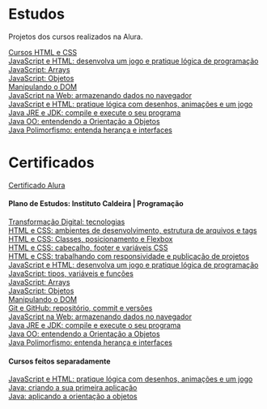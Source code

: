 # Estudos
Projetos dos cursos realizados na Alura.

<a href="https://github.com/LuisGustavoFA/estudos/tree/main/curso_css">Cursos HTML e CSS</a>
<br>
<a href="https://github.com/LuisGustavoFA/estudos/tree/main/curso_js_logica">JavaScript e HTML: desenvolva um jogo e pratique lógica de programação</a>
<br>
<a href="https://github.com/LuisGustavoFA/estudos/tree/main/curso_js_array">JavaScript: Arrays</a>
<br>
<a href="https://github.com/LuisGustavoFA/estudos/tree/main/curso_js_objetos">JavaScript: Objetos</a>
<br>
<a href="https://github.com/LuisGustavoFA/estudos/tree/main/robotron2000">Manipulando o DOM</a>
<br>
<a href="https://github.com/LuisGustavoFA/estudos/tree/main/mochila-de-viagem">JavaScript na Web: armazenando dados no navegador</a>
<br>
<a href="https://github.com/LuisGustavoFA/estudos/tree/main/curso_js_logica2">JavaScript e HTML: pratique lógica com desenhos, animações e um jogo</a>
<br>
<a href="https://github.com/LuisGustavoFA/estudos/tree/main/java">Java JRE e JDK: compile e execute o seu programa</a>
<br>
<a href="https://github.com/LuisGustavoFA/estudos/tree/main/java/bytebank">Java OO: entendendo a Orientação a Objetos</a>
<br>
<a href="https://github.com/LuisGustavoFA/estudos/tree/main/java/bytebank_herdado">Java Polimorfismo: entenda herança e interfaces</a>

# Certificados
<a href="https://cursos.alura.com.br/user/luis-gustavo-freitas-a/fullCertificate/8acb3674a3fbdf9e5eb6f9ad217623f7">Certificado Alura</a>

<h4>Plano de Estudos: Instituto Caldeira | Programação</h3>
<a href="https://cursos.alura.com.br/user/luis-gustavo-freitas-a/course/transformacao-digital-tecnologias/certificate">Transformação Digital: tecnologias</a>
<br>
<a href="https://cursos.alura.com.br/user/luis-gustavo-freitas-a/course/html-css-ambiente-arquivos-tags/certificate">HTML e CSS: ambientes de desenvolvimento, estrutura de arquivos e tags</a>
<br>
<a href="https://cursos.alura.com.br/user/luis-gustavo-freitas-a/course/html-css-classes-posicionamento-flexbox/certificate">HTML e CSS: Classes, posicionamento e Flexbox</a>
<br>
<a href="https://cursos.alura.com.br/user/luis-gustavo-freitas-a/course/html-css-cabecalho-footer-variaveis-css/certificate">HTML e CSS: cabeçalho, footer e variáveis CSS</a>
<br>
<a href="https://cursos.alura.com.br/user/luis-gustavo-freitas-a/course/html-css-responsividade-publicacao-projetos/certificate">HTML e CSS: trabalhando com responsividade e publicação de projetos</a>
<br>
<a href="https://cursos.alura.com.br/user/luis-gustavo-freitas-a/course/logica-programacao-javascript-html/certificate">JavaScript e HTML: desenvolva um jogo e pratique lógica de programação</a>
<br>
<a href="https://cursos.alura.com.br/user/luis-gustavo-freitas-a/course/fundamentos-javascript-tipos-variaveis-funcoes/certificate">JavaScript: tipos, variáveis e funções</a>
<br>
<a href="https://cursos.alura.com.br/user/luis-gustavo-freitas-a/course/javascript-arrays/certificate">JavaScript: Arrays</a>
<br>
<a href="https://cursos.alura.com.br/user/luis-gustavo-freitas-a/course/javascript-objetos/certificate">JavaScript: Objetos</a>
<br>
<a href="https://cursos.alura.com.br/user/luis-gustavo-freitas-a/course/javascript-manipulando-dom/certificate">Manipulando o DOM</a>
<br>
<a href="https://cursos.alura.com.br/user/luis-gustavo-freitas-a/course/git-github-repositorio-commit-versoes/certificate">Git e GitHub: repositório, commit e versões</a>
<br>
<a href="https://cursos.alura.com.br/user/luis-gustavo-freitas-a/course/javascript-web-armazenando-dados-navegador/certificate">JavaScript na Web: armazenando dados no navegador</a>
<br>
<a href="https://cursos.alura.com.br/user/luis-gustavo-freitas-a/course/java-primeiros-passos/certificate">Java JRE e JDK: compile e execute o seu programa</a>
<br>
<a href="https://cursos.alura.com.br/user/luis-gustavo-freitas-a/course/java-introducao-orientacao-objetos/certificate">Java OO: entendendo a Orientação a Objetos</a>
<br>
<a href="https://cursos.alura.com.br/user/luis-gustavo-freitas-a/course/java-heranca-interfaces-polimorfismo/certificate">Java Polimorfismo: entenda herança e interfaces</a>
<br>

<h4>Cursos feitos separadamente</h3>
<a href="https://cursos.alura.com.br/user/luis-gustavo-freitas-a/course/logica-programacao-pratica-com-desenho-animacoes-em-jogo/certificate">JavaScript e HTML: pratique lógica com desenhos, animações e um jogo</a>
<br>
<a href="https://cursos.alura.com.br/user/luis-gustavo-freitas-a/course/java-criando-primeira-aplicacao/certificate">Java: criando a sua primeira aplicação</a>
<br>
<a href="https://cursos.alura.com.br/user/luis-gustavo-freitas-a/course/java-aplicando-orientacao-objetos/certificate">Java: aplicando a orientação a objetos</a>
